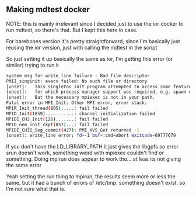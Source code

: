 ## Making mdtest docker

NOTE: this is mainly irrelevant since I decided just to use the ior docker to run mdtest, so there's that. But I kept this here in case.

For barebones version it's pretty straightforward, since I'm basically just reusing the ior version, just with calling the mdtest in the script

So just setting it up basically the same as ior, I'm getting this error (or similar) trying to run it
```bash
system msg for write_line failure : Bad file descriptor
PMII_singinit: execv failed: No such file or directory
[unset]:   This singleton init program attempted to access some feature
[unset]:   for which process manager support was required, e.g. spawn or universe_size.
[unset]:   But the necessary mpiexec is not in your path.
Fatal error in MPI_Init: Other MPI error, error stack:
MPIR_Init_thread(805).....: fail failed
MPID_Init(1859)...........: channel initialization failed
MPIDI_CH3_Init(126).......: fail failed
MPID_nem_init_ckpt(857)...: fail failed
MPIDI_CH3I_Seg_commit(427): PMI_KVS_Get returned -1
[unset]: write_line error; fd=-1 buf=:cmd=abort exitcode=69777679
```
If you don't have the LD\_LIBRARY\_PATH it just gives the libgpfs.so error.
srun doesn't work, something weird with mpiexec couldn't find or something. Doing mpirun does appear to work tho... at leas its not giving the same error

Yeah setting the run thing to mpirun, the results seem more or less the same, but it had a bunch of errors of /etc/tmp. something doesn't exist, so I'm not sure what that is.



